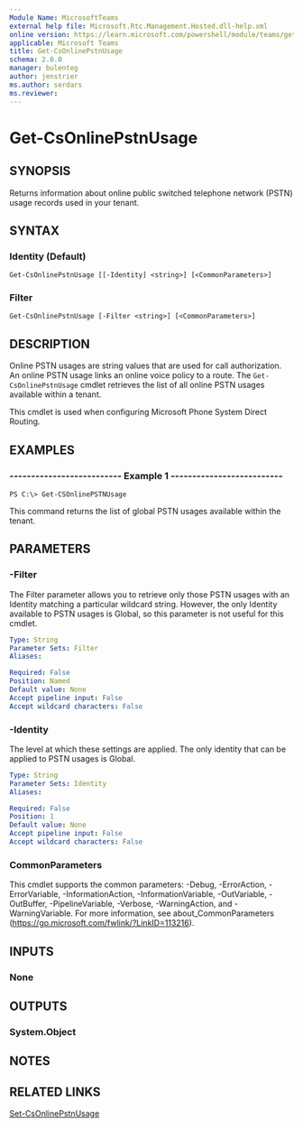 ```yaml
---
Module Name: MicrosoftTeams
external help file: Microsoft.Rtc.Management.Hosted.dll-help.xml
online version: https://learn.microsoft.com/powershell/module/teams/get-csonlinepstnusage
applicable: Microsoft Teams
title: Get-CsOnlinePstnUsage
schema: 2.0.0
manager: bulenteg
author: jenstrier
ms.author: serdars
ms.reviewer:
---
```


# Get-CsOnlinePstnUsage

## SYNOPSIS
Returns information about online public switched telephone network (PSTN) usage records used in your tenant.

## SYNTAX

### Identity (Default)
```
Get-CsOnlinePstnUsage [[-Identity] <string>] [<CommonParameters>]
```

### Filter
```
Get-CsOnlinePstnUsage [-Filter <string>] [<CommonParameters>]
```

## DESCRIPTION
Online PSTN usages are string values that are used for call authorization. An online PSTN usage links an online voice policy to a route. The `Get-CsOnlinePstnUsage` cmdlet retrieves the list of all online PSTN usages available within a tenant.

This cmdlet is used when configuring Microsoft Phone System Direct Routing.

## EXAMPLES

### -------------------------- Example 1 --------------------------
```
PS C:\> Get-CSOnlinePSTNUsage
```

This command returns the list of global PSTN usages available within the tenant.

## PARAMETERS

### -Filter
The Filter parameter allows you to retrieve only those PSTN usages with an Identity matching a particular wildcard string. However, the only Identity available to PSTN usages is Global, so this parameter is not useful for this cmdlet.

```yaml
Type: String
Parameter Sets: Filter
Aliases:

Required: False
Position: Named
Default value: None
Accept pipeline input: False
Accept wildcard characters: False
```

### -Identity
The level at which these settings are applied. The only identity that can be applied to PSTN usages is Global.

```yaml
Type: String
Parameter Sets: Identity
Aliases:

Required: False
Position: 1
Default value: None
Accept pipeline input: False
Accept wildcard characters: False
```

### CommonParameters
This cmdlet supports the common parameters: -Debug, -ErrorAction, -ErrorVariable, -InformationAction, -InformationVariable, -OutVariable, -OutBuffer, -PipelineVariable, -Verbose, -WarningAction, and -WarningVariable.
For more information, see about_CommonParameters (https://go.microsoft.com/fwlink/?LinkID=113216).

## INPUTS

### None

## OUTPUTS

### System.Object

## NOTES

## RELATED LINKS
[Set-CsOnlinePstnUsage](Set-CsOnlinePstnUsage.md)
